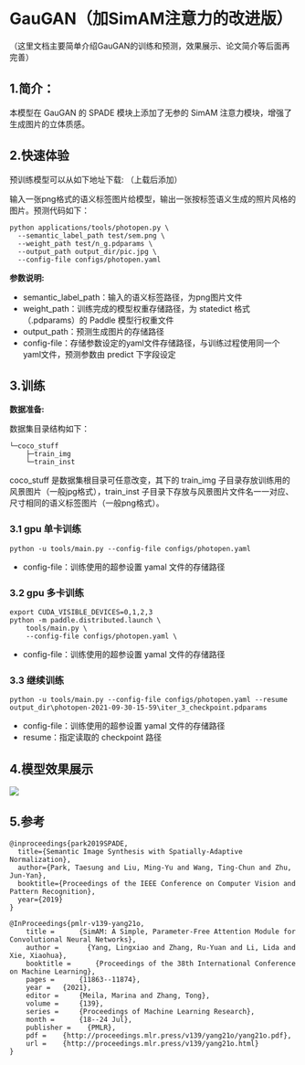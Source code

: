 # GauGAN（加SimAM注意力的改进版）

（这里文档主要简单介绍GauGAN的训练和预测，效果展示、论文简介等后面再完善）

## 1.简介：

本模型在 GauGAN 的 SPADE 模块上添加了无参的 SimAM 注意力模块，增强了生成图片的立体质感。

## 2.快速体验

预训练模型可以从如下地址下载: （上载后添加）

输入一张png格式的语义标签图片给模型，输出一张按标签语义生成的照片风格的图片。预测代码如下：

```
python applications/tools/photopen.py \
  --semantic_label_path test/sem.png \
  --weight_path test/n_g.pdparams \
  --output_path output_dir/pic.jpg \
  --config-file configs/photopen.yaml
```

**参数说明:**
* semantic_label_path：输入的语义标签路径，为png图片文件
* weight_path：训练完成的模型权重存储路径，为 statedict 格式（.pdparams）的 Paddle 模型行权重文件
* output_path：预测生成图片的存储路径
* config-file：存储参数设定的yaml文件存储路径，与训练过程使用同一个yaml文件，预测参数由 predict 下字段设定

## 3.训练

**数据准备:**

数据集目录结构如下：

```
└─coco_stuff
    ├─train_img
    └─train_inst
```

coco_stuff 是数据集根目录可任意改变，其下的 train_img 子目录存放训练用的风景图片（一般jpg格式），train_inst 子目录下存放与风景图片文件名一一对应、尺寸相同的语义标签图片（一般png格式）。

### 3.1 gpu 单卡训练

`python -u tools/main.py --config-file configs/photopen.yaml`

* config-file：训练使用的超参设置 yamal 文件的存储路径

### 3.2 gpu 多卡训练

```
export CUDA_VISIBLE_DEVICES=0,1,2,3
python -m paddle.distributed.launch \
    tools/main.py \
    --config-file configs/photopen.yaml \
```

* config-file：训练使用的超参设置 yamal 文件的存储路径

### 3.3 继续训练

`python -u tools/main.py --config-file configs/photopen.yaml --resume output_dir\photopen-2021-09-30-15-59\iter_3_checkpoint.pdparams`

* config-file：训练使用的超参设置 yamal 文件的存储路径
* resume：指定读取的 checkpoint 路径

## 4.模型效果展示

![](https://ai-studio-static-online.cdn.bcebos.com/aea83e49828c45168be390ff21339bb583dd2f043e954050b221bedd27ef6d9d)

## 5.参考

```
@inproceedings{park2019SPADE,
  title={Semantic Image Synthesis with Spatially-Adaptive Normalization},
  author={Park, Taesung and Liu, Ming-Yu and Wang, Ting-Chun and Zhu, Jun-Yan},
  booktitle={Proceedings of the IEEE Conference on Computer Vision and Pattern Recognition},
  year={2019}
}

@InProceedings{pmlr-v139-yang21o,
    title = 	 {SimAM: A Simple, Parameter-Free Attention Module for Convolutional Neural Networks},
    author =       {Yang, Lingxiao and Zhang, Ru-Yuan and Li, Lida and Xie, Xiaohua},
    booktitle = 	 {Proceedings of the 38th International Conference on Machine Learning},
    pages = 	 {11863--11874},
    year = 	 {2021},
    editor = 	 {Meila, Marina and Zhang, Tong},
    volume = 	 {139},
    series = 	 {Proceedings of Machine Learning Research},
    month = 	 {18--24 Jul},
    publisher =    {PMLR},
    pdf = 	 {http://proceedings.mlr.press/v139/yang21o/yang21o.pdf},
    url = 	 {http://proceedings.mlr.press/v139/yang21o.html}
}
```
